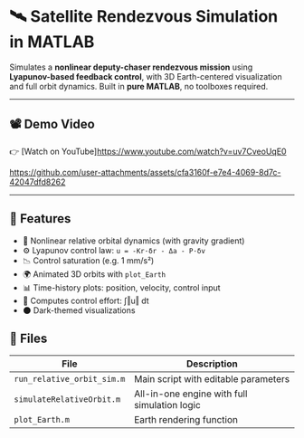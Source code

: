# 🛰️ Satellite Rendezvous Simulation in MATLAB

Simulates a **nonlinear deputy-chaser rendezvous mission** using **Lyapunov-based feedback control**, with 3D Earth-centered visualization and full orbit dynamics. Built in **pure MATLAB**, no toolboxes required.


---

## 📽️ Demo Video

👉 [Watch on YouTube]https://www.youtube.com/watch?v=uv7CveoUqE0


https://github.com/user-attachments/assets/cfa3160f-e7e4-4069-8d7c-42047dfd8262


---

## 📌 Features

- 🚀 Nonlinear relative orbital dynamics (with gravity gradient)
- ⚙️ Lyapunov control law: `u = -Kr·δr - Δa - P·δv`
- 📉 Control saturation (e.g. 1 mm/s²)
- 🌍 Animated 3D orbits with `plot_Earth`
- 📊 Time-history plots: position, velocity, control input
- 🧮 Computes control effort: ∫‖u‖ dt
- 🌑 Dark-themed visualizations

## 📁 Files

| File                          | Description                                    |
|-------------------------------|------------------------------------------------|
| `run_relative_orbit_sim.m`    | Main script with editable parameters           |
| `simulateRelativeOrbit.m`     | All-in-one engine with full simulation logic   |
| `plot_Earth.m`                | Earth rendering function                       |
